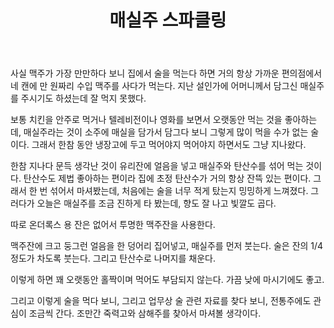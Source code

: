 ﻿---
title: 매실주 스파클링
categories:
  - ideas
tags:
  - 매실주
  - 탄산수
pubDate: 2016-03-20
description: 기본 설명을 입력하세요
---

사실 맥주가 가장 만만하다 보니 집에서 술을 먹는다 하면 거의 항상 가까운 편의점에서 네 캔에 만 원짜리 수입 맥주를 사다가 먹는다. 지난 설인가에 어머니께서 담그신 매실주를 주시기도 하셨는데 잘 먹지 못했다.

보통 치킨을 안주로 먹거나 텔레비전이나 영화를 보면서 오랫동안 먹는 것을 좋아하는데, 매실주라는 것이 소주에 매실을 담가서 담그다 보니 그렇게 많이 먹을 수가 없는 술이다. 그래서 한참 동안 냉장고에 두고 먹어야지 먹어야지 하면서도 그냥 지나왔다.

한참 지나다 문득 생각난 것이 유리잔에 얼음을 넣고 매실주와 탄산수를 섞어 먹는 것이다. 탄산수도 제법 좋아하는 편이라 집에 초정 탄산수가 거의 항상 잔뜩 있는 편이다. 그래서 한 번 섞어서 마셔봤는데, 처음에는 술을 너무 적게 탔는지 밍밍하게 느껴졌다. 그러다가 오늘은 매실주를 조금 진하게 타 봤는데, 향도 잘 나고 빛깔도 곱다.

따로 온더록스 용 잔은 없어서 투명한 맥주잔을 사용한다.

맥주잔에 크고 둥그런 얼음을 한 덩어리 집어넣고, 매실주를 먼저 붓는다. 술은 잔의 1/4 정도가 차도록 붓는다. 그리고 탄산수로 나머지를 채운다.

이렇게 하면 꽤 오랫동안 홀짝이며 먹어도 부담되지 않는다. 가끔 낮에 마시기에도 좋고.

그리고 이렇게 술을 먹다 보니, 그리고 업무상 술 관련 자료를 찾다 보니, 전통주에도 관심이 조금씩 간다. 조만간 죽력고와 삼해주를 찾아서 마셔볼 생각이다.


